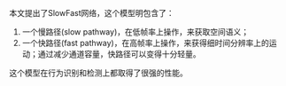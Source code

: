 本文提出了SlowFast网络，这个模型明包含了：

1. 一个慢路径(slow pathway)，在低帧率上操作，来获取空间语义；
2. 一个快路径(fast pathway)，在高帧率上操作，来获得细时间分辨率上的运动；通过减少通道容量，快路径可以变得十分轻量。

这个模型在行为识别和检测上都取得了很强的性能。



